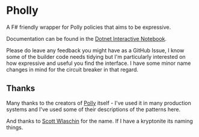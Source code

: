 # Pholly

A F# friendly wrapper for Polly policies that aims to be expressive.

Documentation can be found in the [Dotnet Interactive Notebook](https://github.com/JamesRandall/Pholly/blob/main/notebooks/PhollyIntroduction.ipynb).

Please do leave any feedback you might have as a GitHub Issue, I know some of the builder code needs tidying but I'm particularly interested on how expressive and useful you find the interface. I have some minor name changes in mind for the circuit breaker in that regard.

## Thanks

Many thanks to the creators of [Polly](https://github.com/App-vNext/Polly) itself - I've used it in many production systems and I've used some of their descriptions of the patterns here.

And thanks to [Scott Wlaschin](https://twitter.com/ScottWlaschin) for the name. If I have a kryptonite its naming things.